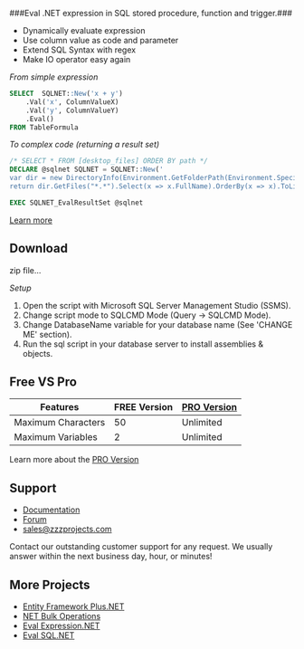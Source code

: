 ###Eval .NET expression in SQL stored procedure, function and trigger.###
- Dynamically evaluate expression
- Use column value as code and parameter
- Extend SQL Syntax with regex
- Make IO operator easy again

*From simple expression*
```sql
SELECT  SQLNET::New('x + y')
	.Val('x', ColumnValueX)
	.Val('y', ColumnValueY)
	.Eval()
FROM TableFormula
```
*To complex code (returning a result set)*
```sql
/* SELECT * FROM [desktop_files] ORDER BY path */
DECLARE @sqlnet SQLNET = SQLNET::New('
var dir = new DirectoryInfo(Environment.GetFolderPath(Environment.SpecialFolder.Desktop));
return dir.GetFiles("*.*").Select(x => x.FullName).OrderBy(x => x).ToList();')

EXEC SQLNET_EvalResultSet @sqlnet
```

[Learn more](https://zzzprojects.uservoice.com/forums/327759-eval-expression-net)

## Download
zip file...

*Setup*

1. Open the script with Microsoft SQL Server Management Studio (SSMS).
2. Change script mode to SQLCMD Mode (Query -> SQLCMD Mode).
3. Change DatabaseName variable for your database name (See 'CHANGE ME' section).
4. Run the sql script in your database server to install assemblies & objects.

## Free VS Pro
Features | FREE Version | [PRO Version](https://zzzprojects.uservoice.com/forums/327759-eval-expression-net)
------------ | ------------- | -------------
Maximum Characters | 50 | Unlimited
Maximum Variables | 2 | Unlimited
Learn more about the [PRO Version](https://zzzprojects.uservoice.com/forums/327759-eval-expression-net)

## Support
- [Documentation](https://zzzprojects.uservoice.com/forums/327759-eval-expression-net)
- [Forum](https://zzzprojects.uservoice.com/forums/327759-eval-expression-net)
- sales@zzzprojects.com

Contact our outstanding customer support for any request. We usually answer within the next business day, hour, or minutes!

## More Projects
  - [Entity Framework Plus.NET](sales@zzzprojects.com)
  - [NET Bulk Operations](sales@zzzprojects.com)
  - [Eval Expression.NET](sales@zzzprojects.com)
  - [Eval SQL.NET](sales@zzzprojects.com)



